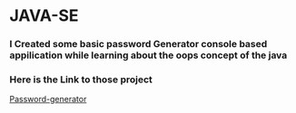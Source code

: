 # JAVA-SE

<h3>I Created some basic password Generator console based appilication while learning about the oops concept of the java</h3>
<h3>Here is the Link to those project</h3>
<a href="https://github.com/DEVA266/JAVA-SE/tree/main/Password-Generator">Password-generator</a>



